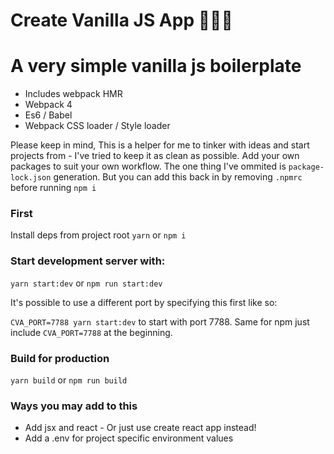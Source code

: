 # Create Vanilla JS App 🌴🌴🌴

# A very simple vanilla js boilerplate

- Includes webpack HMR
- Webpack 4
- Es6 / Babel
- Webpack CSS loader / Style loader

Please keep in mind, This is a helper for me to tinker with ideas and start projects from - I've tried to keep it as clean as possible. Add your own packages to suit your own workflow. The one thing I've ommited is `package-lock.json` generation. But you can add this back in by removing `.npmrc` before running `npm i`

### First

Install deps from project root `yarn` or `npm i`

### Start development server with:

`yarn start:dev` or `npm run start:dev`

It's possible to use a different port by specifying this first like so: 

`CVA_PORT=7788 yarn start:dev` to start with port 7788. Same for npm just include `CVA_PORT=7788` at the beginning.

### Build for production

`yarn build` or `npm run build`

### Ways you may add to this

+ Add jsx and react - Or just use create react app instead!
+ Add a .env for project specific environment values